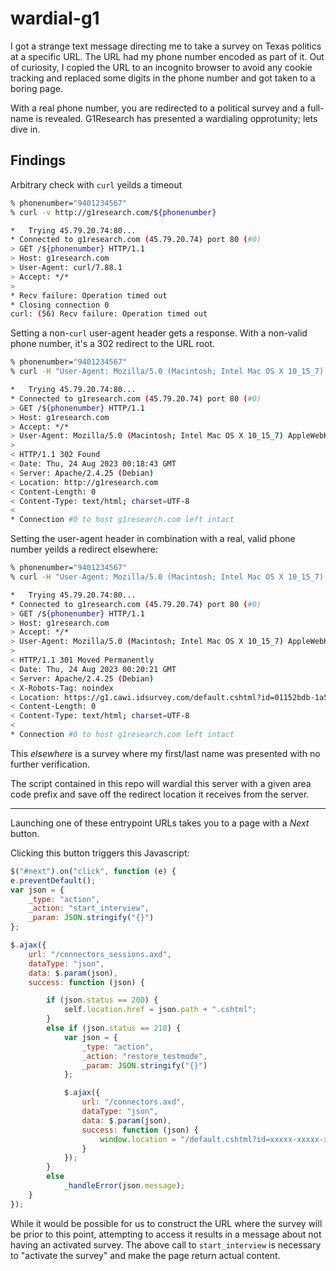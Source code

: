 # wardial-g1
I got a strange text message directing me to take a survey on Texas politics at a specific URL. The URL had my phone number encoded as part of it.
Out of curiosity, I copied the URL to an incognito browser to avoid any cookie tracking and replaced some digits in the phone number and got taken to a boring page.

With a real phone number, you are redirected to a political survey and a full-name is revealed. G1Research has presented a wardialing opprotunity; lets dive in.

## Findings
Arbitrary check with `curl` yeilds a timeout
```sh
% phonenumber="9401234567"
% curl -v http://g1research.com/${phonenumber}

*   Trying 45.79.20.74:80...
* Connected to g1research.com (45.79.20.74) port 80 (#0)
> GET /${phonenumber} HTTP/1.1
> Host: g1research.com
> User-Agent: curl/7.88.1
> Accept: */*
>
* Recv failure: Operation timed out
* Closing connection 0
curl: (56) Recv failure: Operation timed out
```

Setting a non-`curl` user-agent header gets a response.
With a non-valid phone number, it's a 302 redirect to the URL root.
```sh
% phonenumber="9401234567"
% curl -H "User-Agent: Mozilla/5.0 (Macintosh; Intel Mac OS X 10_15_7) AppleWebKit/537.36 (KHTML, like Gecko) Chrome/116.0.0.0 Safari/537.36" -v http://g1research.com/${phonenumber}

*   Trying 45.79.20.74:80...
* Connected to g1research.com (45.79.20.74) port 80 (#0)
> GET /${phonenumber} HTTP/1.1
> Host: g1research.com
> Accept: */*
> User-Agent: Mozilla/5.0 (Macintosh; Intel Mac OS X 10_15_7) AppleWebKit/537.36 (KHTML, like Gecko) Chrome/116.0.0.0 Safari/537.36
>
< HTTP/1.1 302 Found
< Date: Thu, 24 Aug 2023 00:18:43 GMT
< Server: Apache/2.4.25 (Debian)
< Location: http://g1research.com
< Content-Length: 0
< Content-Type: text/html; charset=UTF-8
<
* Connection #0 to host g1research.com left intact
```

Setting the user-agent header in combination with a real, valid phone number yeilds a redirect elsewhere:
```sh
% phonenumber="9401234567"
% curl -H "User-Agent: Mozilla/5.0 (Macintosh; Intel Mac OS X 10_15_7) AppleWebKit/537.36 (KHTML, like Gecko) Chrome/116.0.0.0 Safari/537.36" -v http://g1research.com/${phonenumber}

*   Trying 45.79.20.74:80...
* Connected to g1research.com (45.79.20.74) port 80 (#0)
> GET /${phonenumber} HTTP/1.1
> Host: g1research.com
> Accept: */*
> User-Agent: Mozilla/5.0 (Macintosh; Intel Mac OS X 10_15_7) AppleWebKit/537.36 (KHTML, like Gecko) Chrome/116.0.0.0 Safari/537.36
>
< HTTP/1.1 301 Moved Permanently
< Date: Thu, 24 Aug 2023 00:20:21 GMT
< Server: Apache/2.4.25 (Debian)
< X-Robots-Tag: noindex
< Location: https://g1.cawi.idsurvey.com/default.cshtml?id=01152bdb-1a5f-412e-a6b5-b9e97671b536&idc=430d86d3-0212-4e73-a368-5e9663302859
< Content-Length: 0
< Content-Type: text/html; charset=UTF-8
<
* Connection #0 to host g1research.com left intact
```

This _elsewhere_ is a survey where my first/last name was presented with no further verification.

The script contained in this repo will wardial this server with a given area code prefix and save off the redirect location it receives from the server.

-----
Launching one of these entrypoint URLs takes you to a page with a _Next_ button.

Clicking this button triggers this Javascript:
```js
$("#next").on("click", function (e) {
e.preventDefault();
var json = {
    _type: "action",
    _action: "start_interview",
    _param: JSON.stringify("{}")
};

$.ajax({
    url: "/connectors_sessions.axd",
    dataType: "json",
    data: $.param(json),
    success: function (json) {

        if (json.status == 200) {
            self.location.href = json.path + ".cshtml";
        }
        else if (json.status == 210) {
            var json = {
                _type: "action",
                _action: "restore_testmode",
                _param: JSON.stringify("{}")
            };

            $.ajax({
                url: "/connectors.axd",
                dataType: "json",
                data: $.param(json),
                success: function (json) {
                    window.location = "/default.cshtml?id=xxxxx-xxxxx-xxxxx-xxxxx";
                }
            });
        }
        else
            _handleError(json.message);
    }
});
```

While it would be possible for us to construct the URL where the survey will be prior to this point, attempting to access it results in a message about not having an activated survey.
The above call to `start_interview` is necessary to "activate the survey" and make the page return actual content.
